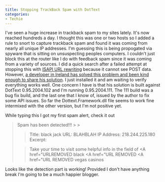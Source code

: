 ```yaml
---
title: Stopping TrackBack Spam with DotText
categories:
- Techie
---
```


I've seen a huge increase in trackback spam to my sites lately. It's now reached hundreds a day. I thought this was one or two hosts so I added a rule to snort to capture trackback spam and found it was coming from nearly all unique IP addresses. I'm guessing this is being propogated via spyware that is sitting on unsuspecting peoples computers. I couldn't just block this at the router like I do with feedback spam since it was coming from a variety of sources.
I did a quick search after a failed attempt at stopping this with [ISAPI URL rewriting](http://www.isapirewrite.com/) because it cannot see POST data. However, [a developer in Ireland has solved this problem and been kind enough to share his solution](http://briandela.com/blog/archive/2005/06/17/500.aspx). I just installed it and am waiting to verify everything works well. One concern I have is that his solution is built against DotText 0.95.2004.102 and I'm running 0.95.2004.111. The 111 build was a bug fix build, and the last one that I know of, issued by the author to fix some API issues. So far the Dottext.Framework.dll file seems to work fine intermixed with the other version, but I'm not positive yet.

While typing this I got my first spam alert, check it out

<blockquote>Spam has been detected!!!
> 
> 

> 
> Title: black jack
URL: BLAHBLAH
IP Address: 218.244.225.180
Excerpt:
> 
> 

> 
> Take your time to visit some helpful info in the field of <A href="URLREMOVED black</A> <A href="URL REMOVED <A href="URL REMOVED vegas casinos</A>
> 
> </blockquote>

Looks like the detection part is working! Provided I don't have anything break I'm going to be a much happier blogger.
